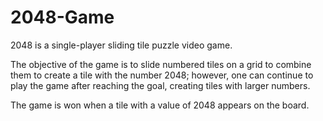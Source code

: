 # 2048-Game

2048 is a single-player sliding tile puzzle video game.

The objective of the game is to slide numbered tiles on a grid to combine them to create a tile with the number 2048; however, one can continue to play the game after reaching the goal, creating tiles with larger numbers.

The game is won when a tile with a value of 2048 appears on the board.
